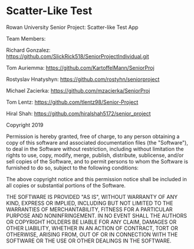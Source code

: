 # Scatter-Like Test
Rowan University Senior Project: Scatter-like Test App

Team Members:

Richard Gonzalez: https://github.com/SlickRick518/SeniorProjectIndividual.git

Tom Auriemma: https://github.com/KartoffelMann/SeniorProj

Rostyslav Hnatyshyn: https://github.com/rostyhn/seniorproject

Michael Zacierka: https://github.com/mzacierka/SeniorProj

Tom Lentz: https://github.com/tlentz98/Senior-Project

Hiral Shah: https://github.com/hiralshah5172/senior_project

Copyright 2019 

Permission is hereby granted, free of charge, to any person obtaining a copy of this software 
and associated documentation files (the "Software"), to deal in the Software without restriction, 
including without limitation the rights to use, copy, modify, merge, publish, distribute, sublicense, 
and/or sell copies of the Software, and to permit persons to whom the Software is furnished to do so, subject to the following conditions:

The above copyright notice and this permission notice shall be included in all copies or substantial portions of the Software.

THE SOFTWARE IS PROVIDED "AS IS", WITHOUT WARRANTY OF ANY KIND, EXPRESS OR IMPLIED, 
INCLUDING BUT NOT LIMITED TO THE WARRANTIES OF MERCHANTABILITY, FITNESS FOR A PARTICULAR PURPOSE AND NONINFRINGEMENT. 
IN NO EVENT SHALL THE AUTHORS OR COPYRIGHT HOLDERS BE LIABLE FOR ANY CLAIM, DAMAGES OR OTHER LIABILITY, 
WHETHER IN AN ACTION OF CONTRACT, TORT OR OTHERWISE, ARISING FROM, OUT OF OR IN CONNECTION WITH THE SOFTWARE OR THE USE OR OTHER DEALINGS IN THE SOFTWARE.
